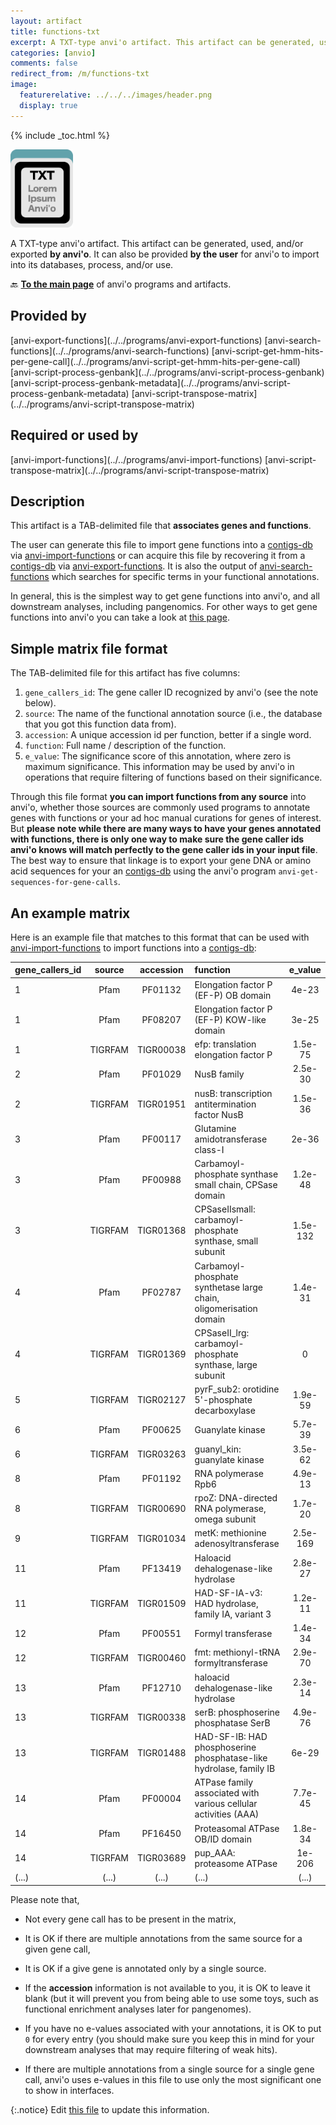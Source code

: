 ```yaml
---
layout: artifact
title: functions-txt
excerpt: A TXT-type anvi'o artifact. This artifact can be generated, used, and/or exported by anvi'o. It can also be provided **by the user** for anvi'o to import into its databases, process, and/or use.
categories: [anvio]
comments: false
redirect_from: /m/functions-txt
image:
  featurerelative: ../../../images/header.png
  display: true
---
```



{% include _toc.html %}


<img src="../../images/icons/TXT.png" alt="TXT" style="width:100px; border:none" />

A TXT-type anvi'o artifact. This artifact can be generated, used, and/or exported **by anvi'o**. It can also be provided **by the user** for anvi'o to import into its databases, process, and/or use.

🔙 **[To the main page](../../)** of anvi'o programs and artifacts.

## Provided by


<p style="text-align: left" markdown="1"><span class="artifact-p">[anvi-export-functions](../../programs/anvi-export-functions)</span> <span class="artifact-p">[anvi-search-functions](../../programs/anvi-search-functions)</span> <span class="artifact-p">[anvi-script-get-hmm-hits-per-gene-call](../../programs/anvi-script-get-hmm-hits-per-gene-call)</span> <span class="artifact-p">[anvi-script-process-genbank](../../programs/anvi-script-process-genbank)</span> <span class="artifact-p">[anvi-script-process-genbank-metadata](../../programs/anvi-script-process-genbank-metadata)</span> <span class="artifact-p">[anvi-script-transpose-matrix](../../programs/anvi-script-transpose-matrix)</span></p>


## Required or used by


<p style="text-align: left" markdown="1"><span class="artifact-r">[anvi-import-functions](../../programs/anvi-import-functions)</span> <span class="artifact-r">[anvi-script-transpose-matrix](../../programs/anvi-script-transpose-matrix)</span></p>


## Description

This artifact is a TAB-delimited file that **associates genes and functions**. 

The user can generate this file to import gene functions into a <span class="artifact-n">[contigs-db](/help/main/artifacts/contigs-db)</span> via <span class="artifact-p">[anvi-import-functions](/help/main/programs/anvi-import-functions)</span> or can acquire this file by recovering it from a <span class="artifact-n">[contigs-db](/help/main/artifacts/contigs-db)</span> via <span class="artifact-p">[anvi-export-functions](/help/main/programs/anvi-export-functions)</span>. It is also the output of <span class="artifact-p">[anvi-search-functions](/help/main/programs/anvi-search-functions)</span> which searches for specific terms in your functional annotations.

In general, this is the simplest way to get gene functions into anvi'o, and all downstream analyses, including pangenomics. For other ways to get gene functions into anvi'o you can take a look at [this page](http://merenlab.org/2016/06/18/importing-functions/). 


## Simple matrix file format


The TAB-delimited file for this artifact has five columns:

1. `gene_callers_id`: The gene caller ID recognized by anvi'o (see the note below).
2. `source`: The name of the functional annotation source (i.e., the database that you got this function data from).
3. `accession`: A unique accession id per function, better if a single word.
4. `function`: Full name / description of the function.
5. `e_value`: The significance score of this annotation, where zero is maximum significance. This information may be used by anvi'o in operations that require filtering of functions based on their significance.

Through this file format **you can import functions from any source** into anvi'o, whether those sources are commonly used programs to annotate genes with functions or your ad hoc manual curations for genes of interest. But **please note while there are many ways to have your genes annotated with functions, there is only one way to make sure the gene caller ids anvi'o knows will match perfectly to the gene caller ids in your input file**. The best way to ensure that linkage is to export your gene DNA or amino acid sequences for your an <span class="artifact-n">[contigs-db](/help/main/artifacts/contigs-db)</span> using the anvi'o program `anvi-get-sequences-for-gene-calls`.

## An example matrix

Here is an example file that matches to this format that can be used with <span class="artifact-p">[anvi-import-functions](/help/main/programs/anvi-import-functions)</span> to import functions into a <span class="artifact-n">[contigs-db](/help/main/artifacts/contigs-db)</span>:

|gene_callers_id|source|accession|function|e_value|
|:--|:--:|:--:|:--|:--:|
|1|Pfam|PF01132|Elongation factor P (EF-P) OB domain|4e-23|
|1|Pfam|PF08207|Elongation factor P (EF-P) KOW-like domain|3e-25|
|1|TIGRFAM|TIGR00038|efp: translation elongation factor P|1.5e-75|
|2|Pfam|PF01029|NusB family|2.5e-30|
|2|TIGRFAM|TIGR01951|nusB: transcription antitermination factor NusB|1.5e-36|
|3|Pfam|PF00117|Glutamine amidotransferase class-I|2e-36|
|3|Pfam|PF00988|Carbamoyl-phosphate synthase small chain, CPSase domain|1.2e-48|
|3|TIGRFAM|TIGR01368|CPSaseIIsmall: carbamoyl-phosphate synthase, small subunit|1.5e-132|
|4|Pfam|PF02787|Carbamoyl-phosphate synthetase large chain, oligomerisation domain|1.4e-31|
|4|TIGRFAM|TIGR01369|CPSaseII_lrg: carbamoyl-phosphate synthase, large subunit|0|
|5|TIGRFAM|TIGR02127|pyrF_sub2: orotidine 5'-phosphate decarboxylase|1.9e-59|
|6|Pfam|PF00625|Guanylate kinase|5.7e-39|
|6|TIGRFAM|TIGR03263|guanyl_kin: guanylate kinase|3.5e-62|
|8|Pfam|PF01192|RNA polymerase Rpb6|4.9e-13|
|8|TIGRFAM|TIGR00690|rpoZ: DNA-directed RNA polymerase, omega subunit|1.7e-20|
|9|TIGRFAM|TIGR01034|metK: methionine adenosyltransferase|2.5e-169|
|11|Pfam|PF13419|Haloacid dehalogenase-like hydrolase|2.8e-27|
|11|TIGRFAM|TIGR01509|HAD-SF-IA-v3: HAD hydrolase, family IA, variant 3|1.2e-11|
|12|Pfam|PF00551|Formyl transferase|1.4e-34|
|12|TIGRFAM|TIGR00460|fmt: methionyl-tRNA formyltransferase|2.9e-70|
|13|Pfam|PF12710|haloacid dehalogenase-like hydrolase|2.3e-14|
|13|TIGRFAM|TIGR00338|serB: phosphoserine phosphatase SerB|4.9e-76|
|13|TIGRFAM|TIGR01488|HAD-SF-IB: HAD phosphoserine phosphatase-like hydrolase, family IB|6e-29|
|14|Pfam|PF00004|ATPase family associated with various cellular activities (AAA)|7.7e-45|
|14|Pfam|PF16450|Proteasomal ATPase OB/ID domain|1.8e-34|
|14|TIGRFAM|TIGR03689|pup_AAA: proteasome ATPase|1e-206|
|(...)|(...)|(...)|(...)|(...)|


Please note that,

* Not every gene call has to be present in the matrix,

* It is OK if there are multiple annotations from the same source for a given gene call,

* It is OK if a give gene is annotated only by a single source.

* If the **accession** information is not available to you, it is OK to leave it blank (but it will prevent you from being able to use some toys, such as functional enrichment analyses later for pangenomes).

* If you have no e-values associated with your annotations, it is OK to put `0` for every entry (you should make sure you keep this in mind for your downstream analyses that may require filtering of weak hits).

* If there are multiple annotations from a single source for a single gene call, anvi'o uses e-values in this file to use only the most significant one to show in interfaces.

{:.notice}
Edit [this file](https://github.com/merenlab/anvio/tree/master/anvio/docs/artifacts/functions-txt.md) to update this information.

